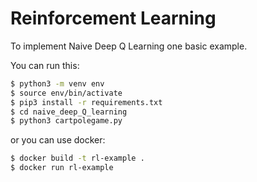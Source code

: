 # Reinforcement Learning

To implement Naive Deep Q Learning one basic example.

You can run this: 
```bash
$ python3 -m venv env
$ source env/bin/activate
$ pip3 install -r requirements.txt
$ cd naive_deep_Q_learning
$ python3 cartpolegame.py 
```

or you can use docker:
```bash
$ docker build -t rl-example .
$ docker run rl-example
```